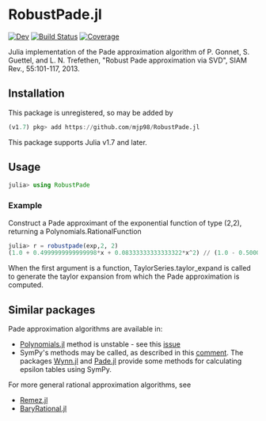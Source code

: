 # RobustPade.jl

[![Dev](https://img.shields.io/badge/docs-dev-blue.svg)](https://mjp98.github.io/RobustPade.jl/dev)
[![Build Status](https://github.com/mjp98/RobustPade.jl/actions/workflows/CI.yml/badge.svg?branch=main)](https://github.com/mjp98/RobustPade.jl/actions/workflows/CI.yml?query=branch%3Amain)
[![Coverage](https://codecov.io/gh/mjp98/RobustPade.jl/branch/main/graph/badge.svg)](https://codecov.io/gh/mjp98/RobustPade.jl)

Julia implementation of the Pade approximation algorithm of P. Gonnet, S. Guettel, and L. N. Trefethen, "Robust Pade approximation via SVD", SIAM Rev., 55:101-117, 2013.

## Installation

This package is unregistered, so may be added by 

```julia
(v1.7) pkg> add https://github.com/mjp98/RobustPade.jl
```

This package supports Julia v1.7 and later.

## Usage

```julia
julia> using RobustPade
```
### Example

Construct a Pade approximant of the exponential function of type (2,2), returning a Polynomials.RationalFunction

```julia
julia> r = robustpade(exp,2, 2)
(1.0 + 0.4999999999999998*x + 0.08333333333333322*x^2) // (1.0 - 0.5000000000000002*x + 0.08333333333333347*x^2)
```
When the first argument is a function, TaylorSeries.taylor_expand is called to generate the taylor expansion from which the Pade approximation is computed.

## Similar packages
Pade approximation algorithms are available in:

- [Polynomials.jl](https://github.com/JuliaMath/Polynomials.jl) method is unstable - see this [issue](https://github.com/JuliaMath/Polynomials.jl/issues/161)
- SymPy's methods may be called, as described in this [comment](https://github.com/JuliaMath/Polynomials.jl/issues/161#issuecomment-456744016). The packages [Wynn.jl](https://github.com/J-Revell/Wynn.jl) and [Pade.jl](https://github.com/J-Revell/Pade.jl) provide some methods for calculating epsilon tables using SymPy.

For more general rational approximation algorithms, see

 - [Remez.jl](https://github.com/simonbyrne/Remez.jl)
 - [BaryRational.jl](https://github.com/macd/BaryRational.jl)
